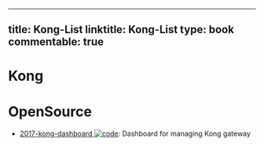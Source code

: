 
---
title: Kong-List
linktitle: Kong-List
type: book
commentable: true
---

# Kong

# OpenSource

- [2017-kong-dashboard ![code](https://martrix-usa.oss-accelerate.aliyuncs.com/logo/code.svg)](https://github.com/PGBI/kong-dashboard): Dashboard for managing Kong gateway

    